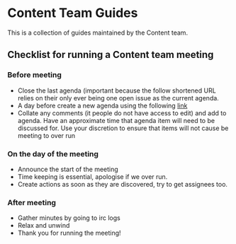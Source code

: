 # Content Team Guides

This is a collection of guides maintained by the Content team.

## Checklist for running a Content team meeting

### Before meeting 

- Close the last agenda (important because the follow shortened URL relies on their only ever being one open issue as the current agenda.
- A day before create a new agenda using the following [link](https://github.com/rust-community/content-team/issues/new?template=meeting_agenda.md)
- Collate any comments (it people do not have access to edit) and add to agenda. Have an approximate time that agenda item will need to be discussed for. Use your discretion to ensure that items will not cause be meeting to over run

### On the day of the meeting

- Announce the start of the meeting
- Time keeping is essential, apologise if we over run.
- Create actions as soon as they are discovered, try to get assignees too.

### After meeting

- Gather minutes by going to irc logs
- Relax and unwind
- Thank you for running the meeting!



